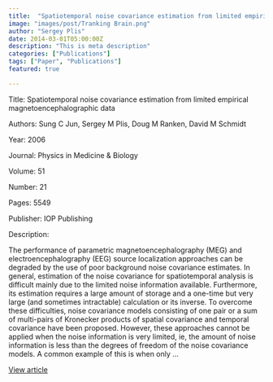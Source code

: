 ```yaml
---
title:  "Spatiotemporal noise covariance estimation from limited empirical magnetoencephalographic data"
image: "images/post/Tranking Brain.png"
author: "Sergey Plis"
date: 2014-03-01T05:00:00Z
description: "This is meta description"
categories: ["Publications"]
tags: ["Paper", "Publications"]
featured: true

---
```

Title: Spatiotemporal noise covariance estimation from limited empirical magnetoencephalographic data
  
Authors: Sung C Jun, Sergey M Plis, Doug M Ranken, David M Schmidt
  
Year: 2006
  
Journal: Physics in Medicine &amp; Biology
  
Volume: 51
  
Number: 21
  
Pages: 5549
  
Publisher: IOP Publishing
  
Description:
  
The performance of parametric magnetoencephalography (MEG) and electroencephalography (EEG) source localization approaches can be degraded by the use of poor background noise covariance estimates. In general, estimation of the noise covariance for spatiotemporal analysis is difficult mainly due to the limited noise information available. Furthermore, its estimation requires a large amount of storage and a one-time but very large (and sometimes intractable) calculation or its inverse. To overcome these difficulties, noise covariance models consisting of one pair or a sum of multi-pairs of Kronecker products of spatial covariance and temporal covariance have been proposed. However, these approaches cannot be applied when the noise information is very limited, ie, the amount of noise information is less than the degrees of freedom of the noise covariance models. A common example of this is when only …

  
[View article](https://iopscience.iop.org/article/10.1088/0031-9155/51/21/011/meta)  
